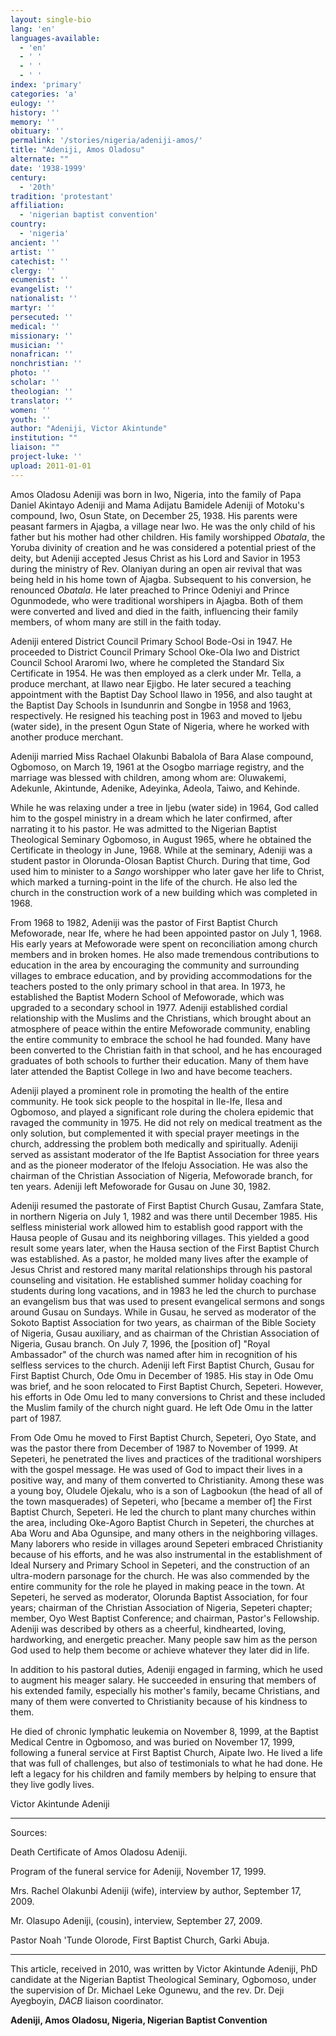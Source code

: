 ```yaml
---
layout: single-bio
lang: 'en'
languages-available:
  - 'en'
  - ' '
  - ' '
  - ' '
index: 'primary'
categories: 'a'
eulogy: ''
history: ''
memory: ''
obituary: ''
permalink: '/stories/nigeria/adeniji-amos/'
title: "Adeniji, Amos Oladosu"
alternate: ""
date: '1938-1999'
century:
  - '20th'
tradition: 'protestant'
affiliation:
  - 'nigerian baptist convention'
country:
  - 'nigeria'
ancient: ''
artist: ''
catechist: ''
clergy: ''
ecumenist: ''
evangelist: ''
nationalist: ''
martyr: ''
persecuted: ''
medical: ''
missionary: ''
musician: ''
nonafrican: ''
nonchristian: ''
photo: ''
scholar: ''
theologian: ''
translator: ''
women: ''
youth: ''
author: "Adeniji, Victor Akintunde"
institution: ""
liaison: ""
project-luke: ''
upload: 2011-01-01
---
```




Amos Oladosu Adeniji was born in Iwo, Nigeria, into the family of Papa Daniel Akintayo Adeniji and Mama Adijatu Bamidele Adeniji of Motoku's compound, Iwo, Osun State, on December 25, 1938. His parents were peasant farmers in Ajagba, a village near Iwo. He was the only child of his father but his mother had other children. His family worshipped *Obatala*, the Yoruba divinity of creation and he was considered a potential priest of the deity, but Adeniji accepted Jesus Christ as his Lord and Savior in 1953 during the ministry of Rev. Olaniyan during an open air revival that was being held in his home town of Ajagba. Subsequent to his conversion, he renounced *Obatala*. He later preached to Prince Odeniyi and Prince Ogunmodede, who were traditional worshipers in Ajagba. Both of them were converted and lived and died in the faith, influencing their family members, of whom many are still in the faith today.

Adeniji entered District Council Primary School Bode-Osi in 1947. He proceeded to District Council Primary School Oke-Ola Iwo and District Council School Araromi Iwo, where he completed the Standard Six Certificate in 1954. He was then employed as a clerk under Mr. Tella, a produce merchant, at Ilawo near Ejigbo. He later secured a teaching appointment with the Baptist Day School Ilawo in 1956, and also taught at the Baptist Day Schools in Isundunrin and Songbe in 1958 and 1963, respectively. He resigned his teaching post in 1963 and moved to Ijebu (water side), in the present Ogun State of Nigeria, where he worked with another produce merchant.

Adeniji married Miss Rachael Olakunbi Babalola of Bara Alase compound, Ogbomoso, on March 19, 1961 at the Osogbo marriage registry, and the marriage was blessed with children, among whom are: Oluwakemi, Adekunle, Akintunde, Adenike, Adeyinka, Adeola, Taiwo, and Kehinde.

While he was relaxing under a tree in Ijebu (water side) in 1964, God called him to the gospel ministry in a dream which he later confirmed, after narrating it to his pastor. He was admitted to the Nigerian Baptist Theological Seminary Ogbomoso, in August 1965, where he obtained the Certificate in theology in June, 1968. While at the seminary, Adeniji was a student pastor in Olorunda-Olosan Baptist Church. During that time, God used him to minister to a *Sango* worshipper who later gave her life to Christ, which marked a turning-point in the life of the church. He also led the church in the construction work of a new building which was completed in 1968.

From 1968 to 1982, Adeniji was the pastor of First Baptist Church Mefoworade, near Ife, where he had been appointed pastor on July 1, 1968. His early years at Mefoworade were spent on reconciliation among church members and in broken homes. He also made tremendous contributions to education in the area by encouraging the community and surrounding villages to embrace education, and by providing accommodations for the teachers posted to the only primary school in that area. In 1973, he established the Baptist Modern School of Mefoworade, which was upgraded to a secondary school in 1977. Adeniji established cordial relationship with the Muslims and the Christians, which brought about an atmosphere of peace within the entire Mefoworade community, enabling the entire community to embrace the school he had founded. Many have been converted to the Christian faith in that school, and he has encouraged graduates of both schools to further their education. Many of them have later attended the Baptist College in Iwo and have become teachers.

Adeniji played a prominent role in promoting the health of the entire community. He took sick people to the hospital in Ile-Ife, Ilesa and Ogbomoso, and played a significant role during the cholera epidemic that ravaged the community in 1975. He did not rely on medical treatment as the only solution, but complemented it with special prayer meetings in the church, addressing the problem both medically and spiritually. Adeniji served as assistant moderator of the Ife Baptist Association for three years and as the pioneer moderator of the Ifeloju Association. He was also the chairman of the Christian Association of Nigeria, Mefoworade branch, for ten years. Adeniji left Mefoworade for Gusau on June 30, 1982.

Adeniji resumed the pastorate of First Baptist Church Gusau, Zamfara State, in northern Nigeria on July 1, 1982 and was there until December 1985. His selfless ministerial work allowed him to establish good rapport with the Hausa people of Gusau and its neighboring villages. This yielded a good result some years later, when the Hausa section of the First Baptist Church was established. As a pastor, he molded many lives after the example of Jesus Christ and restored many marital relationships through his pastoral counseling and visitation. He established summer holiday coaching for students during long vacations, and in 1983 he led the church to purchase an evangelism bus that was used to present evangelical sermons and songs around Gusau on Sundays. While in Gusau, he served as moderator of the Sokoto Baptist Association for two years, as chairman of the Bible Society of Nigeria, Gusau auxiliary, and as chairman of the Christian Association of Nigeria, Gusau branch. On July 7, 1996, the [position of] "Royal Ambassador" of the church was named after him in recognition of his selfless services to the church. Adeniji left First Baptist Church, Gusau for First Baptist Church, Ode Omu in December of 1985. His stay in Ode Omu was brief, and he soon relocated to First Baptist Church, Sepeteri. However, his efforts in Ode Omu led to many conversions to Christ and these included the Muslim family of the church night guard. He left Ode Omu in the latter part of 1987.

From Ode Omu he moved to First Baptist Church, Sepeteri, Oyo State, and was the pastor there from December of 1987 to November of 1999. At Sepeteri, he penetrated the lives and practices of the traditional worshipers with the gospel message. He was used of God to impact their lives in a positive way, and many of them converted to Christianity. Among these was a young boy, Oludele Ojekalu, who is a son of Lagbookun (the head of all of the town masquerades) of Sepeteri, who [became a member of] the First Baptist Church, Sepeteri. He led the church to plant many churches within the area, including Oke-Agoro Baptist Church in Sepeteri, the churches at Aba Woru and Aba Ogunsipe, and many others in the neighboring villages. Many laborers who reside in villages around Sepeteri embraced Christianity because of his efforts, and he was also instrumental in the establishment of Ideal Nursery and Primary School in Sepeteri, and the construction of an ultra-modern parsonage for the church. He was also commended by the entire community for the role he played in making peace in the town. At Sepeteri, he served as moderator, Olorunda Baptist Association, for four years; chairman of the Christian Association of Nigeria, Sepeteri chapter; member, Oyo West Baptist Conference; and chairman, Pastor's Fellowship. Adeniji was described by others as a cheerful, kindhearted, loving, hardworking, and energetic preacher. Many people saw him as the person God used to help them become or achieve whatever they later did in life.

In addition to his pastoral duties, Adeniji engaged in farming, which he used to augment his meager salary. He succeeded in ensuring that members of his extended family, especially his mother's family, became Christians, and many of them were converted to Christianity because of his kindness to them.

He died of chronic lymphatic leukemia on November 8, 1999, at the Baptist Medical Centre in Ogbomoso, and was buried on November 17, 1999, following a funeral service at First Baptist Church, Aipate Iwo. He lived a life that was full of challenges, but also of testimonials to what he had done. He left a legacy for his children and family members by helping to ensure that they live godly lives.

Victor Akintunde Adeniji

---

Sources:

Death Certificate of Amos Oladosu Adeniji.

Program of the funeral service for Adeniji, November 17, 1999.

Mrs. Rachel Olakunbi Adeniji (wife), interview by author, September 17, 2009.

Mr. Olasupo Adeniji, (cousin), interview, September 27, 2009.

Pastor Noah 'Tunde Olorode, First Baptist Church, Garki Abuja.

---

This article, received in 2010, was written by Victor Akintunde Adeniji, PhD candidate at the Nigerian Baptist Theological Seminary, Ogbomoso, under the supervision of Dr. Michael Leke Ogunewu, and the rev. Dr. Deji Ayegboyin, *DACB* liaison coordinator.

**Adeniji, Amos Oladosu, Nigeria, Nigerian Baptist Convention**